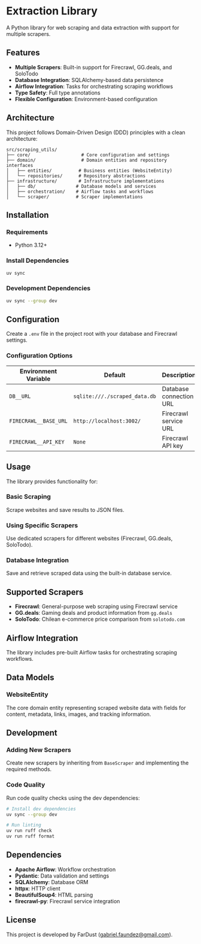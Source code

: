 # Extraction Library

A Python library for web scraping and data extraction with support for multiple scrapers.

## Features

- **Multiple Scrapers**: Built-in support for Firecrawl, GG.deals, and SoloTodo
- **Database Integration**: SQLAlchemy-based data persistence
- **Airflow Integration**: Tasks for orchestrating scraping workflows
- **Type Safety**: Full type annotations
- **Flexible Configuration**: Environment-based configuration

## Architecture

This project follows Domain-Driven Design (DDD) principles with a clean architecture:

```
src/scraping_utils/
├── core/                   # Core configuration and settings
├── domain/                 # Domain entities and repository interfaces
│   ├── entities/          # Business entities (WebsiteEntity)
│   └── repositories/      # Repository abstractions
├── infrastructure/        # Infrastructure implementations
│   ├── db/               # Database models and services
│   ├── orchestration/    # Airflow tasks and workflows
│   └── scraper/          # Scraper implementations
```

## Installation

### Requirements

- Python 3.12+

### Install Dependencies

```bash
uv sync
```

### Development Dependencies

```bash
uv sync --group dev
```

## Configuration

Create a `.env` file in the project root with your database and Firecrawl settings.

### Configuration Options

| Environment Variable | Default | Description |
|---------------------|---------|-------------|
| `DB__URL` | `sqlite:///./scraped_data.db` | Database connection URL |
| `FIRECRAWL__BASE_URL` | `http://localhost:3002/` | Firecrawl service URL |
| `FIRECRAWL__API_KEY` | `None` | Firecrawl API key |

## Usage

The library provides functionality for:

### Basic Scraping
Scrape websites and save results to JSON files.

### Using Specific Scrapers
Use dedicated scrapers for different websites (Firecrawl, GG.deals, SoloTodo).

### Database Integration
Save and retrieve scraped data using the built-in database service.

## Supported Scrapers

- **Firecrawl**: General-purpose web scraping using Firecrawl service
- **GG.deals**: Gaming deals and product information from `gg.deals`
- **SoloTodo**: Chilean e-commerce price comparison from `solotodo.com`

## Airflow Integration

The library includes pre-built Airflow tasks for orchestrating scraping workflows.

## Data Models

### WebsiteEntity

The core domain entity representing scraped website data with fields for content, metadata, links, images, and tracking information.

## Development

### Adding New Scrapers

Create new scrapers by inheriting from `BaseScraper` and implementing the required methods.

### Code Quality

Run code quality checks using the dev dependencies:

```bash
# Install dev dependencies
uv sync --group dev

# Run linting
uv run ruff check
uv run ruff format
```

## Dependencies

- **Apache Airflow**: Workflow orchestration
- **Pydantic**: Data validation and settings
- **SQLAlchemy**: Database ORM
- **httpx**: HTTP client
- **BeautifulSoup4**: HTML parsing
- **firecrawl-py**: Firecrawl service integration

## License

This project is developed by FarDust (gabriel.faundez@gmail.com).
